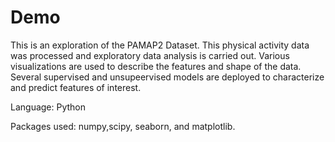 # Demo

This is an exploration of the PAMAP2 Dataset. This physical activity data was processed and exploratory data analysis is carried out.
Various visualizations are used to describe the features and shape of the data.
Several supervised and unsupeervised models are deployed to characterize and predict features of interest.

Language: Python

Packages used: numpy,scipy, seaborn, and matplotlib.
